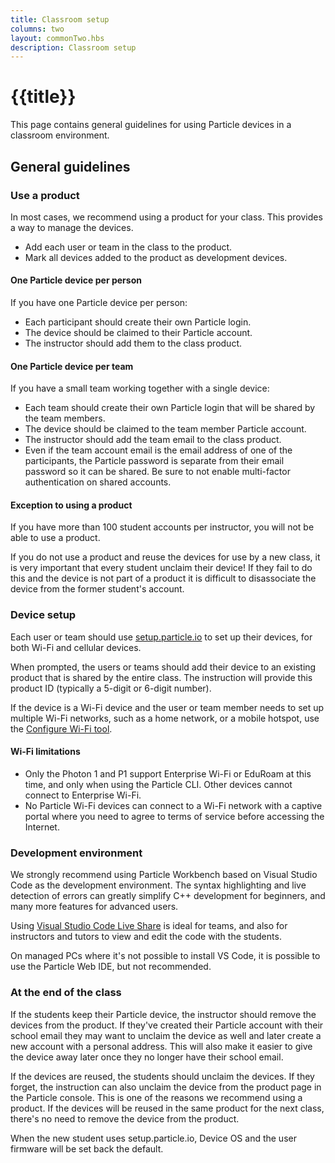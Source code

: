 ```yaml
---
title: Classroom setup
columns: two
layout: commonTwo.hbs
description: Classroom setup
---
```


# {{title}}

This page contains general guidelines for using Particle devices in a classroom environment.

## General guidelines

### Use a product

In most cases, we recommend using a product for your class. This provides a way to manage the devices.

- Add each user or team in the class to the product.
- Mark all devices added to the product as development devices.

#### One Particle device per person

If you have one Particle device per person:

- Each participant should create their own Particle login.
- The device should be claimed to their Particle account.
- The instructor should add them to the class product.

#### One Particle device per team

If you have a small team working together with a single device:

- Each team should create their own Particle login that will be shared by the team members.
- The device should be claimed to the team member Particle account.
- The instructor should add the team email to the class product.
- Even if the team account email is the email address of one of the participants, the Particle password is separate from their email password so it can be shared. Be sure to not enable multi-factor authentication on shared accounts.


#### Exception to using a product

If you have more than 100 student accounts per instructor, you will not be able to use a product. 

If you do not use a product and reuse the devices for use by a new class, it is very important that every student unclaim their device! If they fail to do this and the device is not part of a product it is difficult to disassociate the device from the former student's account.

### Device setup

Each user or team should use [setup.particle.io](https://setup.particle.io/) to set up their devices, for both Wi-Fi and cellular devices. 

When prompted, the users or teams should add their device to an existing product that is shared by the entire class. The instruction will provide this product ID (typically a 5-digit or 6-digit number).

If the device is a Wi-Fi device and the user or team member needs to set up multiple Wi-Fi networks, such as a home network, or a mobile hotspot, use the [Configure Wi-Fi tool](https://docs.particle.io/tools/developer-tools/configure-wi-fi/).


#### Wi-Fi limitations

- Only the Photon 1 and P1 support Enterprise Wi-Fi or EduRoam at this time, and only when using the Particle CLI. Other devices cannot connect to Enterprise Wi-Fi.
- No Particle Wi-Fi devices can connect to a Wi-Fi network with a captive portal where you need to agree to terms of service before accessing the Internet.

### Development environment

We strongly recommend using Particle Workbench based on Visual Studio Code as the development environment. The syntax highlighting and live detection of errors can greatly simplify C++ development for beginners, and many more features for advanced users.

Using [Visual Studio Code Live Share](https://code.visualstudio.com/learn/collaboration/live-share) is ideal for teams, and also for instructors and tutors to view and edit the code with the students.

On managed PCs where it's not possible to install VS Code, it is possible to use the Particle Web IDE, but not recommended.


### At the end of the class

If the students keep their Particle device, the instructor should remove the devices from the product. If they've created their Particle account with their school email they may want to unclaim the device as well and later create a new account with a personal address. This will also make it easier to give the device away later once they no longer have their school email.

If the devices are reused, the students should unclaim the devices. If they forget, the instruction can also unclaim the device from the product page in the Particle console. This is one of the reasons we recommend using a product. If the devices will be reused in the same product for the next class, there's no need to remove the device from the product.

When the new student uses setup.particle.io, Device OS and the user firmware will be set back the default.
